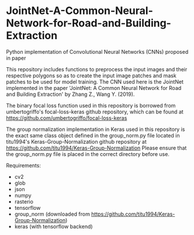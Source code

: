 # JointNet-A-Common-Neural-Network-for-Road-and-Building-Extraction
Python implementation of Convolutional Neural Networks (CNNs) proposed in paper

This repository includes functions to preprocess the input images and their respective polygons so as to create the input image patches 
and mask patches to be used for model training. The CNN used here is the JointNet implemented in the paper 
'JointNet: A Common Neural Network for Road and Building Extraction' by Zhang Z., Wang Y. (2019).

The binary focal loss function used in this repository is borrowed from umbertogriffo's focal-loss-keras github repository, which can 
be found at https://github.com/umbertogriffo/focal-loss-keras

The group normalization implementation in Keras used in this repository is the exact same class object defined in the group_norm.py 
file located in titu1994's Keras-Group-Normalization github repository at https://github.com/titu1994/Keras-Group-Normalization
Please ensure that the group_norm.py file is placed in the correct directory before use.

Requirements:

- cv2
- glob
- json
- numpy
- rasterio
- tensorflow
- group_norm (downloaded from https://github.com/titu1994/Keras-Group-Normalization)
- keras (with tensorflow backend)
